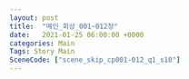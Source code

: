 ```yaml
---
layout: post
title:  "메인_회상_001~012장"
date:   2021-01-25 06:00:00 +0000
categories: Main
Tags: Story Main
SceneCode: ["scene_skip_cp001-012_q1_s10"]
---
```

